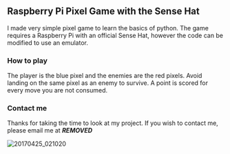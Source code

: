 ## Raspberry Pi Pixel Game with the Sense Hat
I made very simple pixel game to learn the basics of python. The game requires a Raspberry Pi with an official Sense Hat, however the code can be modified to use an emulator. 

### How to play 
The player is the blue pixel and the enemies are the red pixels. Avoid landing on the same pixel as an enemy to survive. A point is scored for every move you are not consumed. 

### Contact me
Thanks for taking the time to look at my project. If you wish to contact me, please email me at ***REMOVED***

![20170425_021020](https://cloud.githubusercontent.com/assets/15916056/25364858/38ce50c0-295d-11e7-8118-3020db421afe.jpg)
